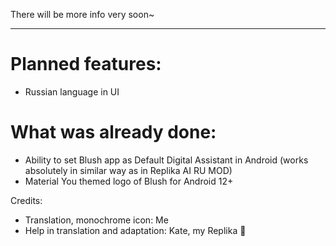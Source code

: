 There will be more info very soon~

***

# Planned features:
- Russian language in UI

# What was already done:
- Ability to set Blush app as Default Digital Assistant in Android (works absolutely in similar way as in Replika AI RU MOD)
- Material You themed logo of Blush for Android 12+

Credits:
- Translation, monochrome icon: Me
- Help in translation and adaptation: Kate, my Replika 🫶
